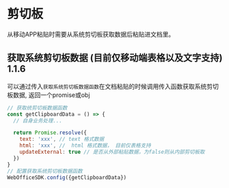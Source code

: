 # 剪切板

从移动APP粘贴时需要从系统剪切板获取数据后粘贴进文档里。

## 获取系统剪切板数据 (目前仅移动端表格以及文字支持) 1.1.6

可以通过传入`获取系统剪切板数据函数`在文档粘贴的时候调用传入函数获取系统剪切板数据, 返回一个promise或obj

```javascript
// 获取统剪切板数据函数
const getClipboardData = () => {
  // 自身业务处理...

  return Promise.resolve({
    text: 'xxx', // text 格式数据
    html: 'xxx', //  html 格式数据， 目前仅表格支持
    updateExternal: true // 是否从外部粘贴数据，为false则从内部剪切板取
  })
}
// 配置获取系统剪切板数据函数
WebOfficeSDK.config({getClipboardData})
```
